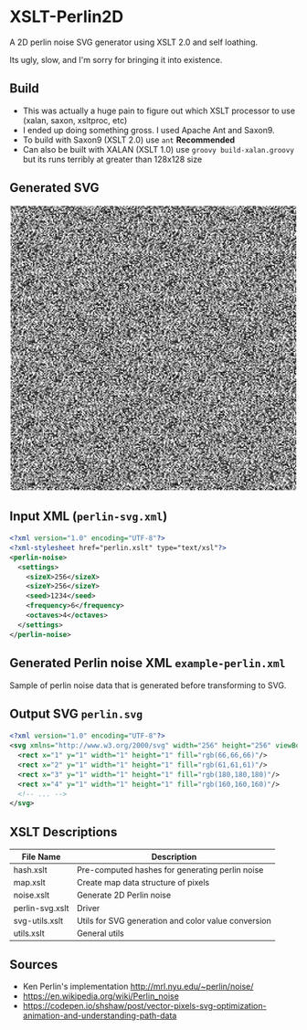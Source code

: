 # XSLT-Perlin2D


A 2D perlin noise SVG generator using XSLT 2.0 and self loathing.


Its ugly, slow, and I'm sorry for bringing it into existence.


## Build
* This was actually a huge pain to figure out which XSLT processor to use (xalan, saxon, xsltproc, etc)
* I ended up doing something gross. I used Apache Ant and Saxon9.
* To build with Saxon9 (XSLT 2.0) use ```ant``` **Recommended**
* Can also be built with XALAN (XSLT 1.0) use ```groovy build-xalan.groovy``` but its runs terribly at greater than 128x128 size


## Generated SVG
![perlin-screenshot](screenshot.PNG)


## Input XML (```perlin-svg.xml```)
```xml
<?xml version="1.0" encoding="UTF-8"?>
<?xml-stylesheet href="perlin.xslt" type="text/xsl"?>
<perlin-noise>
  <settings>
    <sizeX>256</sizeX>
    <sizeY>256</sizeY>
    <seed>1234</seed>
    <frequency>6</frequency>
    <octaves>4</octaves>
  </settings>
</perlin-noise>
```


## Generated Perlin noise XML ```example-perlin.xml```
Sample of perlin noise data that is generated before transforming to SVG.



## Output SVG ```perlin.svg```
```xml
<?xml version="1.0" encoding="UTF-8"?>
<svg xmlns="http://www.w3.org/2000/svg" width="256" height="256" viewBox="0 0 256 256">
  <rect x="1" y="1" width="1" height="1" fill="rgb(66,66,66)"/>
  <rect x="2" y="1" width="1" height="1" fill="rgb(61,61,61)"/>
  <rect x="3" y="1" width="1" height="1" fill="rgb(180,180,180)"/>
  <rect x="4" y="1" width="1" height="1" fill="rgb(160,160,160)"/>
  <!-- ... -->
</svg>
```


## XSLT Descriptions
| File Name | Description |
| --------- | ----------- |
| hash.xslt | Pre-computed hashes for generating perlin noise |
| map.xslt  | Create map data structure of pixels |
| noise.xslt | Generate 2D Perlin noise |
| perlin-svg.xslt | Driver |
| svg-utils.xslt | Utils for SVG generation and color value conversion |
| utils.xslt | General utils |


## Sources
* Ken Perlin's implementation http://mrl.nyu.edu/~perlin/noise/
* https://en.wikipedia.org/wiki/Perlin_noise
* https://codepen.io/shshaw/post/vector-pixels-svg-optimization-animation-and-understanding-path-data
